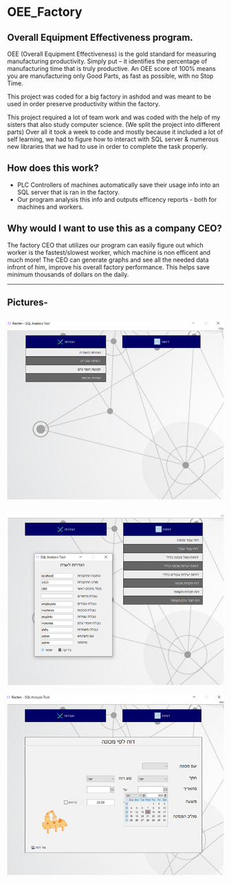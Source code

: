 # OEE_Factory

Overall Equipment Effectiveness program.
-----


OEE (Overall Equipment Effectiveness) is the gold standard for measuring manufacturing productivity. Simply put – it identifies the percentage of manufacturing time that is truly productive. An OEE score of 100% means you are manufacturing only Good Parts, as fast as possible, with no Stop Time.


This project was coded for a big factory in ashdod and was meant to be used in order preserve productivity within the factory.

This project required a lot of team work and was coded with the help of my sisters that also study computer science. (We split the project into different parts)
Over all it took a week to code and mostly because it included a lot of self learning, we had to figure how to interact with SQL server & numerous new libraries that we had to use in order to complete the task properly.


How does this work?
-----

* PLC Controllers of machines automatically save their usage info into an SQL server that is ran in the factory.
* Our program analysis this info and outputs efficency reports - both for machines and workers.

Why would I want to use this as a company CEO?
------
The factory CEO that utilizes our program can easily figure out which worker is the fastest/slowest worker, which machine is non efficent and much more!
The CEO can generate graphs and see all the needed data infront of him, improve his overall factory performance. 
This helps save minimum thousands of dollars on the daily.

------



Pictures-
-------
![Screenshot](Picture1.png)
-------
![Screenshot](Picture2.png)
-------
![Screenshot](Picture3.png)


